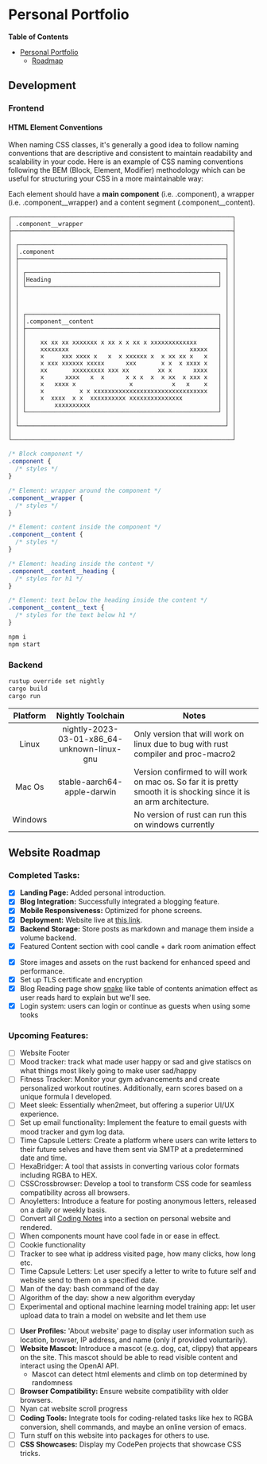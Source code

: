 # Personal Portfolio

<!-- markdown-toc start - Don't edit this section. Run M-x markdown-toc-refresh-toc -->

**Table of Contents**

- [Personal Portfolio](#personal-portfolio)
  - [Roadmap](#roadmap)

<!-- markdown-toc end -->
  

## Development

### Frontend

#### HTML Element Conventions
When naming CSS classes, it's generally a good idea to follow naming conventions that are descriptive and consistent to maintain readability and scalability in your code. Here is an example of CSS naming conventions following the BEM (Block, Element, Modifier) methodology which can be useful for structuring your CSS in a more maintainable way:

Each element should have a **main component** (i.e. .component), a wrapper (i.e. .component__wrapper) and a content segment (.component__content).

```
┌──────────────────────────────────────────────────────────────┐
│ .component__wrapper                                          │
├──────────────────────────────────────────────────────────────┤
│                                                              │
│ ┌──────────────────────────────────────────────────────────┐ │
│ │.component                                                │ │
│ ├──────────────────────────────────────────────────────────┤ │
│ │                                                          │ │
│ │ ┌──────────────────────────────────────────────────────┐ │ │
│ │ │Heading                                               │ │ │
│ │ └──────────────────────────────────────────────────────┘ │ │
│ │                                                          │ │
│ │                                                          │ │
│ │                                                          │ │
│ │ ┌──────────────────────────────────────────────────────┐ │ │
│ │ │.component__content                                   │ │ │
│ │ ├──────────────────────────────────────────────────────┤ │ │
│ │ │                                                      │ │ │
│ │ │    xx xx xx xxxxxxx x xx x x xx x xxxxxxxxxxxxx      │ │ │
│ │ │    xxxxxxxx                                  xxxxx   │ │ │
│ │ │    x     xxx xxxx x   x  x xxxxxx x  x xx xx x   x   │ │ │
│ │ │    x xxx xxxxxx xxxxx      xxx       x x  x xxxx x   │ │ │
│ │ │    xx       xxxxxxxxx xxx xx        xx x      xxxx   │ │ │
│ │ │    x      xxxx   x  x      x x x  x  x xx  x xxx x   │ │ │
│ │ │    x   xxxx x               x           x   x    x   │ │ │
│ │ │    x          x x xxxxxxxxxxxxxxxxxxxxxxxxxxxxxxxx   │ │ │
│ │ │    x  xxxx  x x  xxxxxxxxxx xxxxxxxxxxxxxxx          │ │ │
│ │ │        xxxxxxxxxx                                    │ │ │
│ │ └──────────────────────────────────────────────────────┘ │ │
│ │                                                          │ │
│ └──────────────────────────────────────────────────────────┘ │
│                                                              │
└──────────────────────────────────────────────────────────────┘
```

```css
/* Block component */
.component {
  /* styles */
}

/* Element: wrapper around the component */
.component__wrapper {
  /* styles */
}

/* Element: content inside the component */
.component__content {
  /* styles */
}

/* Element: heading inside the content */
.component__content__heading {
  /* styles for h1 */
}

/* Element: text below the heading inside the content */
.component__content__text {
  /* styles for the text below h1 */
}

```


```sh
npm i
npm start
```

### Backend

```sh
rustup override set nightly
cargo build
cargo run
```

| Platform | Nightly Toolchain                           | Notes                                                                                                                |
|:--------:|:-------------------------------------------:|----------------------------------------------------------------------------------------------------------------------|
| Linux    | nightly-2023-03-01-x86_64-unknown-linux-gnu | Only version that will work on linux due to bug with rust compiler and proc-macro2                                   |
| Mac Os   | stable-aarch64-apple-darwin                 | Version confirmed to will work on mac os. So far it is pretty smooth it is shocking since it is an arm architecture. |
| Windows  |                                             | No version of rust can run this on windows currently                                                                 |


## Website Roadmap

### Completed Tasks:
- [x] **Landing Page:** Added personal introduction.
- [x] **Blog Integration:** Successfully integrated a blogging feature.
- [x] **Mobile Responsiveness:** Optimized for phone screens.
- [x] **Deployment:** Website live at [this link](http://170.64.250.107/).
- [x] **Backend Storage:** Store posts as markdown and manage them inside a volume backend.
- [x] Featured Content section with cool candle + dark room animation effect
* [x] Store images and assets on the rust backend for enhanced speed and performance.
* [x] Set up TLS certificate and encryption
* [x] Blog Reading page show [snake](https://lab.hakim.se/progress-nav/#dev ) like table of contents animation effect as user reads hard to explain but we'll see.
* [x] Login system: users can login or continue as guests when using some tooks

### Upcoming Features:
* [ ] Website Footer
* [ ] Mood tracker: track what made user happy or sad and give statiscs on what things most likely going to make user sad/happy
* [ ] Fitness Tracker: Monitor your gym advancements and create personalized workout routines. Additionally, earn scores based on a unique formula I developed.
* [ ] Meet sleek: Essentially when2meet, but offering a superior UI/UX experience.
* [ ] Set up email functionality: Implement the feature to email guests with mood tracker and gym log data.
* [ ] Time Capsule Letters: Create a platform where users can write letters to their future selves and have them sent via SMTP at a predetermined date and time.
* [ ] HexaBridger: A tool that assists in converting various color formats including RGBA to HEX.
* [ ] CSSCrossbrowser: Develop a tool to transform CSS code for seamless compatibility across all browsers.
* [ ] Anoyletters: Introduce a feature for posting anonymous letters, released on a daily or weekly basis.
* [ ] Convert all [Coding Notes](https://github.com/luyangliuable/coding-notes ) into a section on personal website and rendered.
* [ ] When components mount have cool fade in or ease in effect.
* [ ] Cookie functionality
* [ ] Tracker to see what ip address visited page, how many clicks, how long etc.
* [ ] Time Capsule Letters: Let user specify a letter to write to future self and website send to them on a specified date.
* [ ] Man of the day: bash command of the day
* [ ] Algorithm of the day: show a new algorithm everyday
* [ ] Experimental and optional machine learning model training app: let user upload data to train a model on website and let them use
- [ ] **User Profiles:** 'About website' page to display user information such as location, browser, IP address, and name (only if provided voluntarily).
- [ ] **Website Mascot:** Introduce a mascot (e.g. dog, cat, clippy) that appears on the site. This mascot should be able to read visible content and interact using the OpenAI API.
  * Mascot can detect html elements and climb on top determined by randomness
- [ ] **Browser Compatibility:** Ensure website compatibility with older browsers.
- [ ] Nyan cat website scroll progress
- [ ] **Coding Tools:** Integrate tools for coding-related tasks like hex to RGBA conversion, shell commands, and maybe an online version of emacs.
- [ ] Turn stuff on this website into packages for others to use.
- [ ] **CSS Showcases:** Display my CodePen projects that showcase CSS tricks.
